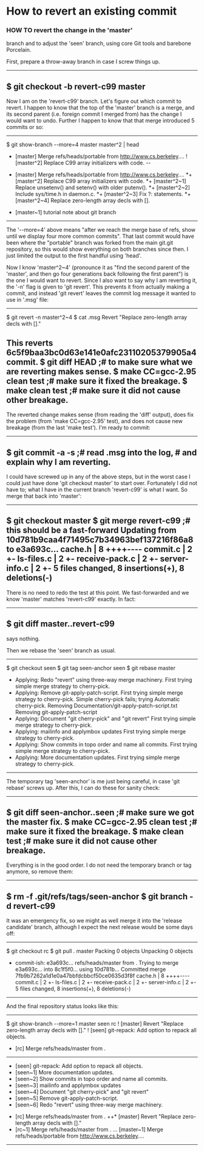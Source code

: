 How to revert an existing commit
================================

### HOW TO revert the change in the 'master'
branch and to adjust the 'seen' branch, using core Git tools and
barebone Porcelain.

First, prepare a throw-away branch in case I screw things up.

------------------------------------------------
$ git checkout -b revert-c99 master
------------------------------------------------

Now I am on the 'revert-c99' branch.  Let's figure out which commit to
revert.  I happen to know that the top of the 'master' branch is a
merge, and its second parent (i.e. foreign commit I merged from) has
the change I would want to undo.  Further I happen to know that that
merge introduced 5 commits or so:

------------------------------------------------
$ git show-branch --more=4 master master^2 | head
* [master] Merge refs/heads/portable from http://www.cs.berkeley....
 ! [master^2] Replace C99 array initializers with code.
--
-  [master] Merge refs/heads/portable from http://www.cs.berkeley....
*+ [master^2] Replace C99 array initializers with code.
*+ [master^2~1] Replace unsetenv() and setenv() with older putenv().
*+ [master^2~2] Include sys/time.h in daemon.c.
*+ [master^2~3] Fix ?: statements.
*+ [master^2~4] Replace zero-length array decls with [].
*  [master~1] tutorial note about git branch
------------------------------------------------

The '--more=4' above means "after we reach the merge base of refs,
show until we display four more common commits".  That last commit
would have been where the "portable" branch was forked from the main
git.git repository, so this would show everything on both branches
since then.  I just limited the output to the first handful using
'head'.

Now I know 'master^2~4' (pronounce it as "find the second parent of
the 'master', and then go four generations back following the first
parent") is the one I would want to revert.  Since I also want to say
why I am reverting it, the '-n' flag is given to 'git revert'.  This
prevents it from actually making a commit, and instead 'git revert'
leaves the commit log message it wanted to use in '.msg' file:

------------------------------------------------
$ git revert -n master^2~4
$ cat .msg
Revert "Replace zero-length array decls with []."

This reverts 6c5f9baa3bc0d63e141e0afc23110205379905a4 commit.
$ git diff HEAD ;# to make sure what we are reverting makes sense.
$ make CC=gcc-2.95 clean test ;# make sure it fixed the breakage.
$ make clean test ;# make sure it did not cause other breakage.
------------------------------------------------

The reverted change makes sense (from reading the 'diff' output), does
fix the problem (from 'make CC=gcc-2.95' test), and does not cause new
breakage (from the last 'make test').  I'm ready to commit:

------------------------------------------------
$ git commit -a -s ;# read .msg into the log,
                    # and explain why I am reverting.
------------------------------------------------

I could have screwed up in any of the above steps, but in the worst
case I could just have done 'git checkout master' to start over.
Fortunately I did not have to; what I have in the current branch
'revert-c99' is what I want.  So merge that back into 'master':

------------------------------------------------
$ git checkout master
$ git merge revert-c99 ;# this should be a fast-forward
Updating from 10d781b9caa4f71495c7b34963bef137216f86a8 to e3a693c...
 cache.h        |    8 ++++----
 commit.c       |    2 +-
 ls-files.c     |    2 +-
 receive-pack.c |    2 +-
 server-info.c  |    2 +-
 5 files changed, 8 insertions(+), 8 deletions(-)
------------------------------------------------

There is no need to redo the test at this point.  We fast-forwarded
and we know 'master' matches 'revert-c99' exactly.  In fact:

------------------------------------------------
$ git diff master..revert-c99
------------------------------------------------

says nothing.

Then we rebase the 'seen' branch as usual.

------------------------------------------------
$ git checkout seen
$ git tag seen-anchor seen
$ git rebase master
* Applying: Redo "revert" using three-way merge machinery.
First trying simple merge strategy to cherry-pick.
* Applying: Remove git-apply-patch-script.
First trying simple merge strategy to cherry-pick.
Simple cherry-pick fails; trying Automatic cherry-pick.
Removing Documentation/git-apply-patch-script.txt
Removing git-apply-patch-script
* Applying: Document "git cherry-pick" and "git revert"
First trying simple merge strategy to cherry-pick.
* Applying: mailinfo and applymbox updates
First trying simple merge strategy to cherry-pick.
* Applying: Show commits in topo order and name all commits.
First trying simple merge strategy to cherry-pick.
* Applying: More documentation updates.
First trying simple merge strategy to cherry-pick.
------------------------------------------------

The temporary tag 'seen-anchor' is me just being careful, in case 'git
rebase' screws up.  After this, I can do these for sanity check:

------------------------------------------------
$ git diff seen-anchor..seen ;# make sure we got the master fix.
$ make CC=gcc-2.95 clean test ;# make sure it fixed the breakage.
$ make clean test ;# make sure it did not cause other breakage.
------------------------------------------------

Everything is in the good order.  I do not need the temporary branch
or tag anymore, so remove them:

------------------------------------------------
$ rm -f .git/refs/tags/seen-anchor
$ git branch -d revert-c99
------------------------------------------------

It was an emergency fix, so we might as well merge it into the
'release candidate' branch, although I expect the next release would
be some days off:

------------------------------------------------
$ git checkout rc
$ git pull . master
Packing 0 objects
Unpacking 0 objects

* commit-ish: e3a693c...	refs/heads/master from .
Trying to merge e3a693c... into 8c1f5f0... using 10d781b...
Committed merge 7fb9b7262a1d1e0a47bbfdcbbcf50ce0635d3f8f
 cache.h        |    8 ++++----
 commit.c       |    2 +-
 ls-files.c     |    2 +-
 receive-pack.c |    2 +-
 server-info.c  |    2 +-
 5 files changed, 8 insertions(+), 8 deletions(-)
------------------------------------------------

And the final repository status looks like this:

------------------------------------------------
$ git show-branch --more=1 master seen rc
! [master] Revert "Replace zero-length array decls with []."
 ! [seen] git-repack: Add option to repack all objects.
  * [rc] Merge refs/heads/master from .
---
 +  [seen] git-repack: Add option to repack all objects.
 +  [seen~1] More documentation updates.
 +  [seen~2] Show commits in topo order and name all commits.
 +  [seen~3] mailinfo and applymbox updates
 +  [seen~4] Document "git cherry-pick" and "git revert"
 +  [seen~5] Remove git-apply-patch-script.
 +  [seen~6] Redo "revert" using three-way merge machinery.
  - [rc] Merge refs/heads/master from .
++* [master] Revert "Replace zero-length array decls with []."
  - [rc~1] Merge refs/heads/master from .
... [master~1] Merge refs/heads/portable from http://www.cs.berkeley....
------------------------------------------------